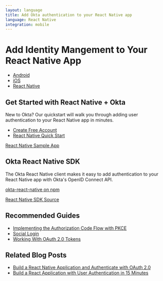 ```yaml
---
layout: language
title: Add Okta authentication to your React Native app
language: React Native
integration: mobile
---
```


# <i class='icon-48 docsPage code-react'></i> Add Identity Mangement to Your React Native App

<ul class='language-tabs'>
    <li>
        <a href='/code/android/'>
            <i class='icon code-android-32'></i><span>Android</span>
        </a>
    </li>
    <li>
        <a href='/code/ios/'>
            <i class='icon code-ios-32'></i><span>iOS</span>
        </a>
    </li>
    <li class="active">
        <a href='/code/react-native/'>
            <i class='icon code-react-32'></i><span>React Native</span>
        </a>
    </li>
</ul>

## Get Started with React Native + Okta

New to Okta? Our quickstart will walk you through adding user authentication to your React Native app in minutes.

<ul class='language-ctas'>
  <li>
    <a href='/signup/' class='code-button highlighted' data-proofer-ignore>
      <span>Create Free Account</span>
    </a>
  </li>
  <li>
    <a href='/quickstart/#/react-native' class='code-button inverse' data-proofer-ignore>
      <span>React Native Quick Start</span>
    </a>
  </li>
</ul>

<a href='https://github.com/okta/samples-js-react-native'>
  <span class='fa fa-github'></span> <span>React Native Sample App</span>
</a>

## Okta React Native SDK

The Okta React Native client makes it easy to add authentication to your React Native app with Okta's OpenID Connect API.

<p class="language-reference">
  <a href='https://www.npmjs.com/package/@okta/okta-react-native' class="language-reference">
    <span class='icon expression-16'></span> 
    <span>okta-react-native on npm</span>
  </a>
</p>

<a href='https://github.com/okta/okta-oidc-js/tree/master/packages/okta-react-native'>
  <span class='fa fa-github'></span> <span>React Native SDK Source</span>
</a>

## Recommended Guides

<ul class="language-list">
	<li><a href="https://developer.okta.com/authentication-guide/implementing-authentication/auth-code-pkce">Implementing the Authorization Code Flow with PKCE</a></li>
	<li><a href="https://developer.okta.com/authentication-guide/social-login/">Social Login</a></li>
	<li><a href="https://developer.okta.com/authentication-guide/tokens/">Working With OAuth 2.0 Tokens</a></li>
</ul>

## Related Blog Posts

<ul class="language-list">
	<li><a href="https://developer.okta.com/blog/2018/03/16/build-react-native-authentication-oauth-2">Build a React Native Application and Authenticate with OAuth 2.0</a></li>
	<li><a href="https://developer.okta.com/blog/2017/03/30/react-okta-sign-in-widget">Build a React Application with User Authentication in 15 Minutes</a></li>
</ul>
